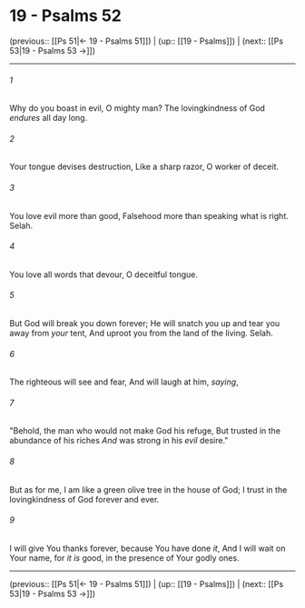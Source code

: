 # 19 - Psalms 52

(previous:: [[Ps 51|← 19 - Psalms 51]]) | (up:: [[19 - Psalms]]) | (next:: [[Ps 53|19 - Psalms 53 →]])

***


###### 1 
Why do you boast in evil, O mighty man? The lovingkindness of God _endures_ all day long. 

###### 2 
Your tongue devises destruction, Like a sharp razor, O worker of deceit. 

###### 3 
You love evil more than good, Falsehood more than speaking what is right. Selah. 

###### 4 
You love all words that devour, O deceitful tongue. 

###### 5 
But God will break you down forever; He will snatch you up and tear you away from _your_ tent, And uproot you from the land of the living. Selah. 

###### 6 
The righteous will see and fear, And will laugh at him, _saying_, 

###### 7 
"Behold, the man who would not make God his refuge, But trusted in the abundance of his riches _And_ was strong in his _evil_ desire." 

###### 8 
But as for me, I am like a green olive tree in the house of God; I trust in the lovingkindness of God forever and ever. 

###### 9 
I will give You thanks forever, because You have done _it_, And I will wait on Your name, for _it is_ good, in the presence of Your godly ones.

***

(previous:: [[Ps 51|← 19 - Psalms 51]]) | (up:: [[19 - Psalms]]) | (next:: [[Ps 53|19 - Psalms 53 →]])
